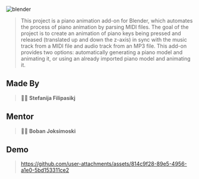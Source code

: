 
![blender](https://github.com/user-attachments/assets/1ea04d6e-b015-4e9f-a3ef-d715482934c4)

> This project is a piano animation add-on for Blender, which automates the process of piano animation by parsing MIDI files. The goal of the project is to create an animation of piano keys being pressed and released (translated up and down the z-axis) in sync with the music track from a MIDI file and audio track from an MP3 file. This add-on provides two options: automatically generating a piano model and animating it, or using an already imported piano model and animating it.

## Made By
> :woman_student: **Stefanija Filipasikj**

## Mentor
> :technologist: **Boban Joksimoski**

## Demo
> https://github.com/user-attachments/assets/814c9f28-89e5-4956-a1e0-5bd153311ce2
